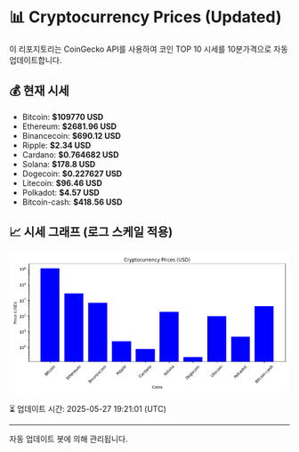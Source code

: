 
# 📊 Cryptocurrency Prices (Updated)

이 리포지토리는 CoinGecko API를 사용하여 코인 TOP 10 시세를 10분가격으로 자동 업데이트합니다.

## 💰 현재 시세
- Bitcoin: **$109770 USD**
- Ethereum: **$2681.96 USD**
- Binancecoin: **$690.12 USD**
- Ripple: **$2.34 USD**
- Cardano: **$0.764682 USD**
- Solana: **$178.8 USD**
- Dogecoin: **$0.227627 USD**
- Litecoin: **$96.46 USD**
- Polkadot: **$4.57 USD**
- Bitcoin-cash: **$418.56 USD**

## 📈 시세 그래프 (로그 스케일 적용)
![Crypto Prices](crypto_prices.png)

⏳ 업데이트 시간: 2025-05-27 19:21:01 (UTC)

---
자동 업데이트 봇에 의해 관리됩니다.
